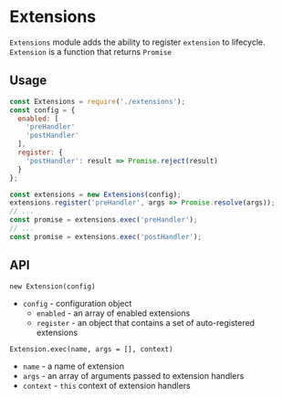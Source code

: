 # Extensions

`Extensions` module adds the ability to register `extension` to lifecycle. 
`Extension` is a function that returns `Promise`

## Usage

```js
const Extensions = require('./extensions');
const config = {
  enabled: [
    'preHandler'
    'postHandler'
  ],
  register: {
    'postHandler': result => Promise.reject(result)
  }
};

const extensions = new Extensions(config);
extensions.register('preHandler', args => Promise.resolve(args));
// ...
const promise = extensions.exec('preHandler');
// ...
const promise = extensions.exec('postHandler');
```

## API

`new Extension(config)`

* `config` - configuration object
    * `enabled` - an array of enabled extensions
    * `register` - an object that contains a set of auto-registered extensions

`Extension.exec(name, args = [], context)`

* `name` - a name of extension
* `args` - an array of arguments passed to extension handlers
* `context` - `this` context of extension handlers
